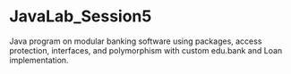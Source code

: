 # JavaLab_Session5
Java program on modular banking software using packages, access protection, interfaces, and polymorphism with custom edu.bank and Loan implementation.
